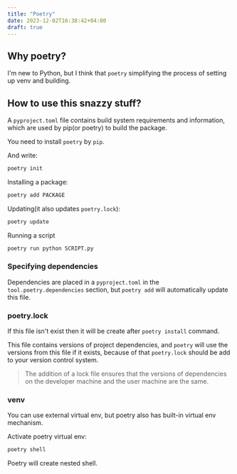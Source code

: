 ```yaml
---
title: "Poetry"
date: 2023-12-02T16:38:42+04:00
draft: true
---
```


## Why poetry?

I'm new to Python, but I think that `poetry` simplifying the process of setting up venv and building.

## How to use this snazzy stuff?

A `pyproject.toml` file contains build system requirements and information, which are used by pip(or poetry) to build the package.

You need to install `poetry` by `pip`.

And write:

```bash
poetry init
```

Installing a package:

```bash
poetry add PACKAGE
```

Updating(it also updates `poetry.lock`):

```bash
poetry update
```

Running a script

```bash
poetry run python SCRIPT.py
```

### Specifying dependencies

Dependencies are placed in a `pyproject.toml` in the `tool.poetry.dependencies` section, but `poetry add` will automatically update this file.

### poetry.lock

If this file isn't exist then it will be create after `poetry install` command.

This file contains versions of project dependencies, and `poetry` will use the versions from this file if it exists,
because of that `poetry.lock` should be add to your version control system.

> The addition of a lock file ensures that the versions of dependencies on the developer machine and the user machine are the same.

### venv

You can use external virtual env, but poetry also has built-in virtual env mechanism.

Activate poetry virtual env:

```bash
poetry shell
```

Poetry will create nested shell.
